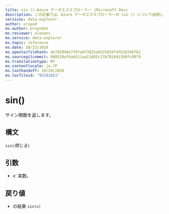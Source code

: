 ```yaml
---
title: sin ()-Azure データエクスプローラー |Microsoft Docs
description: この記事では、Azure データエクスプローラーの sin () について説明します。
services: data-explorer
author: orspod
ms.author: orspodek
ms.reviewer: alexans
ms.service: data-explorer
ms.topic: reference
ms.date: 10/23/2018
ms.openlocfilehash: de702948e7f67a073025a9225034f4fb2b59bfb2
ms.sourcegitcommit: 608539af6ab511aa11d82c17b782641340fc8974
ms.translationtype: MT
ms.contentlocale: ja-JP
ms.lasthandoff: 10/20/2020
ms.locfileid: "92241821"
---
```

# <a name="sin"></a>sin()

サイン関数を返します。

## <a name="syntax"></a>構文

`sin(`*閉じる*`)`

## <a name="arguments"></a>引数

* *x*: 実数。

## <a name="returns"></a>戻り値

* の結果 `sin(x)`